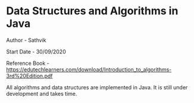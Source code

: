 # Data Structures and Algorithms in Java

Author - Sathvik

Start Date - 30/09/2020

Reference Book - https://edutechlearners.com/download/Introduction_to_algorithms-3rd%20Edition.pdf

All algorithms and data structures are implemented in Java. It is still under development and takes time.
